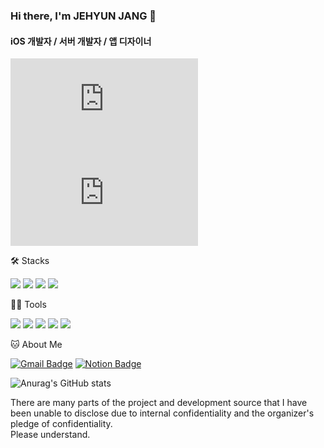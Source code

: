 ### Hi there, I'm JEHYUN JANG 👋
#### iOS 개발자 / 서버 개발자 / 앱 디자이너

[![Gist Embed](https://gist.githubusercontent.com/johndoe/abc123/raw/README.md)](https://gist.github.com/johndoe/abc123)
[![Gist Embed](https://gist.github.com/JangGa-ne/7fce8f156c08d3201ad880ac99554a6e/gistfile1.txt)](https://gist.github.com/JangGa-ne/7fce8f156c08d3201ad880ac99554a6e)

🛠️ Stacks

<img src="https://img.shields.io/badge/Swift-F05138?style=flat-square&logo=Swift&logoColor=white"/>  <img src="https://img.shields.io/badge/JavaScript-F7DF1E?style=flat-square&logo=JavaScript&logoColor=white"/>  <img src="https://img.shields.io/badge/Python-3766AB?style=flat-square&logo=Python&logoColor=white"/>  <img src="https://img.shields.io/badge/Firebase-DD2C00?style=flat-square&logo=Firebase&logoColor=white"/>

💪🏼 Tools 

<img src="https://img.shields.io/badge/Xcode-147EFB?style=flat-square&logo=Xcode&logoColor=white"/> <img src="https://img.shields.io/badge/Visual Studio Code-007ACC?style=flat-square&logo=Visual Studio Code&logoColor=white"/> <img src="https://img.shields.io/badge/GitHub-181717?style=flat-square&logo=GitHub&logoColor=white"/> <img src="https://img.shields.io/badge/Figma-F24E1E?style=flat-square&logo=figma&logoColor=white"/> <img src="https://img.shields.io/badge/AdobePhotoshop-31A8FF?style=flat-square&logo=adobephotoshop&logoColor=white"/>


🐱 About Me

[![Gmail Badge](https://img.shields.io/badge/Gmail-d14836?style=flat-square&logo=Gmail&logoColor=white&link=mailto:devjang.001@gmail.com)](devjang.001@gmail.com)
  [![Notion Badge](https://img.shields.io/badge/Notion-000000?style=flat-square&logo=Notion&logoColor=white&link=https://erratic-belt-270.notion.site/c072b1a860554535ada55e8818ea437b)](https://erratic-belt-270.notion.site/c072b1a860554535ada55e8818ea437b)

![Anurag's GitHub stats](https://github-readme-stats.vercel.app/api?username=JangGa-ne&show_icons=true&theme=radical)

There are many parts of the project and development source that I have been unable to disclose due to internal confidentiality and the organizer's pledge of confidentiality.  
Please understand.
